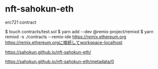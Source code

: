 # nft-sahokun-eth

erc721 contract

$ touch contracts/test.sol
$ yarn add --dev @remix-project/remixd
$ yarn remixd -s ./contracts --remix-ide https://remix.ethereum.org
https://remix.ethereum.orgに接続してworkspace-localhost

https://sahokun.github.io/nft-sahokun-eth/

https://sahokun.github.io/nft-sahokun-eth/metadata/0
